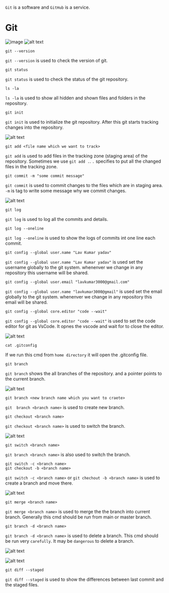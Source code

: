 `Git` is a software and `GitHub` is a service.

# Git
![image](image.png)
![alt text](image-1.png)

    git --version
`git --version` is used to check the version of git.

    git status
`git status` is used to check the status of the git repository.

    ls -la
`ls -la` is used to show all hidden and shown files and folders in the repository.

    git init
`git init` is used to initialize the git repository. After this git starts tracking changes into the repository.

![alt text](image-2.png)

    git add <file name which we want to track>
`git add` is used to add files in the tracking zone (staging area) of the repository. Sometimes we use `git add .`.  `.` specifies to put all the changed files in the tracking zone.

    git commit -m "some commit message"
`git commit` is used to commit changes to the files which are in staging area. `-m` is tag to write some message why we commit changes.

![alt text](image-3.png)

    git log
`git log` is used to log all the commits and details.

    git log --oneline
`git log --oneline` is used to show the logs of commits int one line each commit.
    
    git config --global user.name "Lav Kumar yadav"
`git config --global user.name "Lav Kumar yadav"` is used set the username globally to the git system. whenenver we change in any repository this username will be shared.
    
    git config --global user.email "lavkumar3000@gmail.com"
`git config --global user.name "lavkumar3000@gmail"` is used set the email globally to the git system. whenenver we change in any repository this email will be shared.

    git config --global core.editor "code --wait"
`git config --global core.editor "code --wait"` is used to set the code editor for git as VsCode. It opnes the vscode and wait for to close the editor.

![alt text](image-4.png)

    cat .gitconfig
If we run this cmd from `home directory` it will open the .gitconfig file.

    git branch
`git branch` shows the all branches of the repository. and a pointer points to the current branch.

![alt text](image-5.png)

    git branch <new branch name which you want to craete>
`git  branch <branch name>` is used to create new branch.

    git checkout <branch name>
`git checkout <branch name>` is used to switch the branch.

![alt text](image-6.png)

    git switch <branch name>
`git branch <branch name>` is also used to switch the branch.

    git switch -c <branch name>
    git checkout -b <branch name>
`git switch -c <branch name>` or `git chechout -b <branch name>` is used to create a branch and move there.

![alt text](image-7.png)

    git merge <branch name>
`git merge <branch name>` is used to merge the the branch into current branch. Generally this cmd should be run from main or master branch.

    git branch -d <branch name>
`git branch -d <branch name>` is used to delete a branch. This cmd should be run very `carefully`. It may be `dangerous` to delete a branch.

![alt text](image-8.png)

![alt text](image-9.png)

    git diff --staged
`git diff --staged` is used to show the differences between last commit and the staged files. 